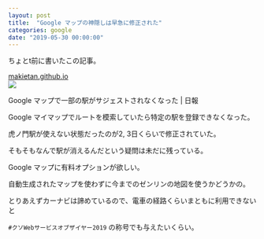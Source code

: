 ```yaml
---
layout: post
title:  "Google マップの神隠しは早急に修正された"
categories: google
date: "2019-05-30 00:00:00"
---
```


ちょとt前に書いたこの記事。

<div class="card">
  <a href="https://makietan.github.io/railway/2019/05/27/report.html"></a>
  <div class="card__header">
    <a href="https://makietan.github.io/railway/2019/05/27/report.html">makietan.github.io</a>
  </div>
  <div class="card__image">
    <img src="https://makietan.github.io/assets/thumbnail/logo.png">
  </div>
  <div class="card__title">
    <p>Google マップで一部の駅がサジェストされなくなった | 日報</p>
  </div>
  <div class="card__description">
    <p>Google マイマップでルートを模索していたら特定の駅を登録できなくなった。</p>
  </div>
</div>

虎ノ門駅が使えない状態だったのが2, 3日くらいで修正されていた。

そもそもなんで駅が消えるんだという疑問は未だに残っている。

Google マップに有料オプションが欲しい。

自動生成されたマップを使わずに今までのゼンリンの地図を使うかどうかの。

とりあえずカーナビは諦めているので、電車の経路くらいまともに利用できないと

`#クソWebサービスオブザイヤー2019` の称号でも与えたいくらい。